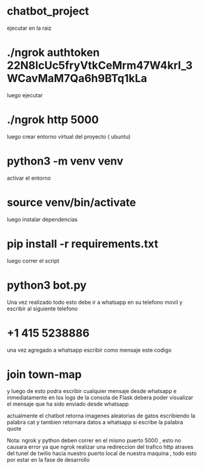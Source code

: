 # chatbot_project


ejecutar en la raiz 
# ./ngrok authtoken 22N8lcUc5fryVtkCeMrm47W4krl_3WCavMaM7Qa6h9BTq1kLa

luego ejecutar 
# ./ngrok http 5000

luego crear entorno virtual del proyecto ( ubuntu)

# python3 -m venv venv

activar el entorno

# source venv/bin/activate


luego instalar dependencias

# pip install -r requirements.txt


luego correr el script

# python3 bot.py

Una vez realizado todo esto debe ir a whatsapp en su telefono movil y escribir al siguiente telefono


# +1 415 5238886


una vez agregado a whatsapp escribir como mensaje este codigo

# join town-map

y luego de esto podra escribir cualquier mensaje desde whatsapp e inmediatamente en los logs de la consola de 
Flask debera poder visualizar el mensaje que ha sido enviado desde whatsapp


actualmente el chatbot retorna imagenes aleatorias de gatos escribiendo la palabra cat
y tambien retornara datos a whatsapp si escribe la palabra quote


Nota:
ngrok y python deben correr en el mismo puerto 5000 , esto no causara error ya que ngrok
realizar una redireccion del trafico http atraves del tunel de twilio  hacia nuestro puerto local
de nuestra maquina , todo esto por estar en la fase de desarrollo
